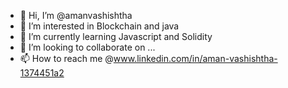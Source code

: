 - 👋 Hi, I’m @amanvashishtha
- 👀 I’m interested in Blockchain and java
- 🌱 I’m currently learning Javascript and Solidity
- 💞️ I’m looking to collaborate on ...
- 📫 How to reach me @www.linkedin.com/in/aman-vashishtha-1374451a2

<!---
amanvashishtha/amanvashishtha is a ✨ special ✨ repository because its `README.md` (this file) appears on your GitHub profile.
You can click the Preview link to take a look at your changes.
--->
